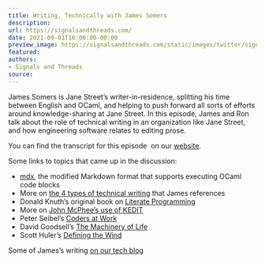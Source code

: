```yaml
---
title: Writing, Technically with James Somers
description:
url: https://signalsandthreads.com/
date: 2021-09-01T16:00:00-00:00
preview_image: https://signalsandthreads.com/static/images/twitter/signals_threads.png
featured:
authors:
- Signals and Threads
source:
---
```


<p>James Somers is Jane Street&rsquo;s writer-in-residence, splitting his time between English and OCaml, and helping to push forward all sorts of efforts around knowledge-sharing at Jane Street. In this episode, James and Ron talk about the role of technical writing in an organization like Jane Street, and how engineering software relates to editing prose.</p><p>You can find the transcript for this episode &nbsp;on our <a href="https://signalsandthreads.com/writing-technically/">website</a>.</p><p>Some links to topics that came up in the discussion:</p><ul><li><a href="https://github.com/realworldocaml/mdx">mdx</a>, the modified Markdown format that supports executing OCaml code blocks</li><li>More on <a href="https://documentation.divio.com/introduction/">the 4 types of technical writing</a> that James references</li><li>Donald Knuth&rsquo;s original book on <a href="https://en.wikipedia.org/wiki/Literate_programming">Literate Programming</a></li><li>More on <a href="https://www.newyorker.com/magazine/2013/01/14/structure">John McPhee&rsquo;s use of KEDIT</a></li><li>Peter Seibel&rsquo;s <a href="https://codersatwork.com/">Coders at Work</a></li><li>David Goodsell&rsquo;s <a href="https://books.google.com/books/about/The_Machinery_of_Life.html?id=0nV-mIqPa5gC">The Machinery of Life</a></li><li>Scott Huler&rsquo;s <a href="https://books.google.com/books?id=oqGUXPWbieMC">Defining the Wind</a></li></ul><p>Some of James&rsquo;s writing <a href="https://blog.janestreet.com/author/jsomers/">on our tech blog</a></p>

